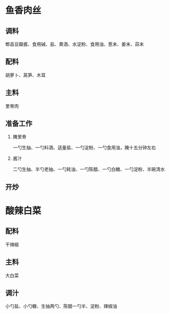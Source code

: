 # 鱼香肉丝

## 调料

郫县豆瓣酱、食用碱、盐、黄酒、水淀粉、食用油、葱末、姜末、蒜末

## 配料

胡萝卜、莴笋、木耳

## 主料

里脊肉

## 准备工作

1. 腌里脊

   一勺生抽、一勺料酒、适量盐、一勺淀粉、一勺食用油，腌十五分钟左右

2. 酱汁

   二勺生抽、半勺老抽、一勺耗油、一勺陈醋、一勺白糖、一勺淀粉、半碗清水

## 开炒



# 酸辣白菜

## 配料

干辣椒

## 主料

大白菜

## 调汁

小勺盐、小勺糖、生抽两勺、陈醋一勺半、淀粉、辣椒油